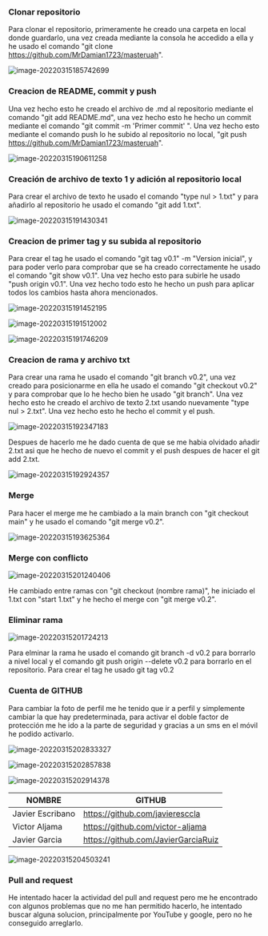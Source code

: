 <h3>Clonar repositorio</h3>

Para clonar el repositorio, primeramente he creado una carpeta en local donde guardarlo, una vez creada mediante la consola he accedido a ella y he usado el comando "git clone https://github.com/MrDamian1723/masteruah". 



![image-20220315185742699](C:\Users\damik\AppData\Roaming\Typora\typora-user-images\image-20220315185742699.png)



<h3>Creacion de README, commit y push</h3>

Una vez hecho esto he creado el archivo de .md al repositorio mediante el comando "git add README.md", una vez hecho esto he hecho un commit mediante el comando "git commit -m 'Primer commit' ". Una vez hecho esto mediante el comando push lo he subido al repositorio no local, "git push https://github.com/MrDamian1723/masteruah".



![image-20220315190611258](C:\Users\damik\AppData\Roaming\Typora\typora-user-images\image-20220315190611258.png)



<h3>Creación de archivo de texto 1 y adición al repositorio local</h3>

Para crear el archivo de texto he usado el comando "type nul > 1.txt" y para añadirlo al repositorio he usado el comando "git add 1.txt".



![image-20220315191430341](C:\Users\damik\AppData\Roaming\Typora\typora-user-images\image-20220315191430341.png)



<h3>Creacion de primer tag y su subida al repositorio</h3>

Para crear el tag he usado el comando "git tag v0.1" -m "Version inicial", y para poder verlo para comprobar que se ha creado correctamente he usado el comando "git show v0.1". Una vez hecho esto para subirle he usado "push origin v0.1". Una vez hecho todo esto he hecho un push para aplicar todos los cambios hasta ahora mencionados.



![image-20220315191452195](C:\Users\damik\AppData\Roaming\Typora\typora-user-images\image-20220315191452195.png)

![image-20220315191512002](C:\Users\damik\AppData\Roaming\Typora\typora-user-images\image-20220315191512002.png)

![image-20220315191746209](C:\Users\damik\AppData\Roaming\Typora\typora-user-images\image-20220315191746209.png)



<h3>Creacion de rama y archivo txt</h3>

Para crear una rama he usado el comando "git branch v0.2", una vez creado para posicionarme en ella he usado el comando "git checkout v0.2" y para comprobar que lo he hecho bien he usado "git branch". Una vez hecho esto he creado el archivo de texto 2.txt usando nuevamente "type nul > 2.txt". Una vez hecho esto he hecho el commit y el push.



![image-20220315192347183](C:\Users\damik\AppData\Roaming\Typora\typora-user-images\image-20220315192347183.png)



Despues de hacerlo me he dado cuenta de que se me habia olvidado añadir 2.txt asi que he hecho de nuevo el commit y el push despues de hacer el git add 2.txt.



![image-20220315192924357](C:\Users\damik\AppData\Roaming\Typora\typora-user-images\image-20220315192924357.png)



<h3>Merge</h3>

Para hacer el merge me he cambiado a la main branch con "git checkout main" y he usado el comando "git merge v0.2".



![image-20220315193625364](C:\Users\damik\AppData\Roaming\Typora\typora-user-images\image-20220315193625364.png)



<h3>Merge con conflicto</h3>

![image-20220315201240406](C:\Users\damik\AppData\Roaming\Typora\typora-user-images\image-20220315201240406.png)



He cambiado entre ramas con "git checkout (nombre rama)", he iniciado el 1.txt con "start 1.txt" y he hecho el merge con "git merge v0.2".



<h3>Eliminar rama</h3>



![image-20220315201724213](C:\Users\damik\AppData\Roaming\Typora\typora-user-images\image-20220315201724213.png)



Para elminar la rama he usado el comando git branch -d v0.2 para borrarlo a nivel local y el comando git push origin --delete v0.2 para borrarlo en el repositorio. Para crear el tag he usado git tag v0.2



<h3>Cuenta de GITHUB</h3>

Para cambiar la foto de perfil me he tenido que ir a perfil y simplemente cambiar la que hay predeterminada, para activar el doble factor de protección me he ido a la parte de seguridad y gracias a un sms en el móvil he podido activarlo.

![image-20220315202833327](C:\Users\damik\AppData\Roaming\Typora\typora-user-images\image-20220315202833327.png)

![image-20220315202857838](C:\Users\damik\AppData\Roaming\Typora\typora-user-images\image-20220315202857838.png)

![image-20220315202914378](C:\Users\damik\AppData\Roaming\Typora\typora-user-images\image-20220315202914378.png)



| NOMBRE           | GITHUB                              |
| ---------------- | ----------------------------------- |
| Javier Escribano | https://github.com/javieresccla     |
| Victor Aljama    | https://github.com/victor-aljama    |
| Javier Garcia    | https://github.com/JavierGarciaRuiz |

![image-20220315204503241](C:\Users\damik\AppData\Roaming\Typora\typora-user-images\image-20220315204503241.png)



<h3>Pull and request</h3>

He intentado hacer la actividad del pull and request pero me he encontrado con algunos problemas que no me han permitido hacerlo, he intentado buscar alguna solucion, principalmente por YouTube y google, pero no he conseguido arreglarlo. 
